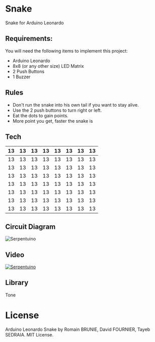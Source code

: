 # Snake
Snake for Arduino Leonardo

## Requirements:
You will need the following items to implement this project:
- Arduino Leonardo
- 8x8 (or any other size) LED Matrix
- 2 Push Buttons
- 1 Buzzer

## Rules

- Don't run the snake into his own tail if you want to stay alive.
- Use the 2 push buttons to turn right or left.
- Eat the dots to gain points.
- More point you get, faster the snake is

## Tech

| 13 | 13 | 13 | 13 | 13 | 13 | 13 | 13 |
| -- | -- | -- | -- | -- | -- | -- | -- |
| 13 | 13 | 13 | 13 | 13 | 13 | 13 | 13 |
| 13 | 13 | 13 | 13 | 13 | 13 | 13 | 13 |
| 13 | 13 | 13 | 13 | 13 | 13 | 13 | 13 |
| 13 | 13 | 13 | 13 | 13 | 13 | 13 | 13 |
| 13 | 13 | 13 | 13 | 13 | 13 | 13 | 13 |
| 13 | 13 | 13 | 13 | 13 | 13 | 13 | 13 |
| 13 | 13 | 13 | 13 | 13 | 13 | 13 | 13 |


## Circuit Diagram

![Serpentuino](https://github.com/raulbojalil/serpentuino/blob/master/snake.png?raw=true "serpentuino")

## Video

[![Serpentuino](https://github.com/raulbojalil/serpentuino/blob/master/video.png)](https://www.youtube.com/watch?v=j3Xj868APJs "Serpentuino")

## Library

Tone

# License

Arduino Leonardo Snake by Romain BRUNIE, David FOURNIER, Tayeb SEDRAIA.
MIT License.